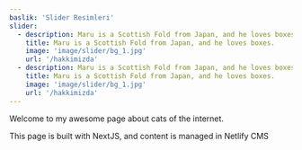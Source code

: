 ```yaml
---
baslik: 'Slider Resimleri'
slider:
  - description: Maru is a Scottish Fold from Japan, and he loves boxes. Maru is a Scottish Fold from Japan, and he loves boxes.
    title: Maru is a Scottish Fold from Japan, and he loves boxes.    
    image: 'image/slider/bg_1.jpg'
    url: '/hakkimizda'
  - description: Maru is a Scottish Fold from Japan, and he loves boxes. Maru is a Scottish Fold from Japan, and he loves boxes.
    title: Maru is a Scottish Fold from Japan, and he loves boxes.    
    image: 'image/slider/bg_1.jpg'
    url: '/hakkimizda'
---
```

Welcome to my awesome page about cats of the internet.

This page is built with NextJS, and content is managed in Netlify CMS
